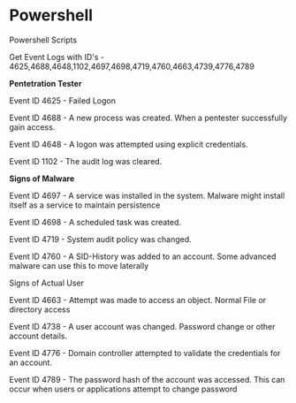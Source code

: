 # Powershell
Powershell Scripts

Get Event Logs with ID's - 4625,4688,4648,1102,4697,4698,4719,4760,4663,4739,4776,4789



<b>Pentetration Tester</b>

Event ID 4625 - Failed Logon

Event ID 4688 - A new process was created. When a pentester successfully gain access.

Event ID 4648 - A logon was attempted using explicit credentials. 

Event ID 1102 - The audit log was cleared.



<b>Signs of Malware</b>

Event ID 4697 - A service was installed in the system. Malware might install itself as a service to maintain persistence

Event ID 4698 - A scheduled task was created. 

Event ID 4719 - System audit policy was changed. 

Event ID 4760 - A SID-History was added to an account. Some advanced malware can use this to move laterally  


Signs of Actual User

Event ID 4663 - Attempt was made to access an object. Normal File or directory access

Event ID 4738 - A user account was changed. Password change or other account details.

Event ID 4776 - Domain controller attempted to validate the credentials for an account.

Event ID 4789 - The password hash of the account was accessed. This can occur when users or applications attempt to change password
